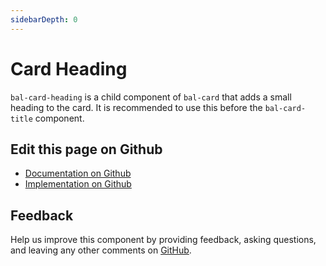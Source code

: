 ```yaml
---
sidebarDepth: 0
---
```



# Card Heading

`bal-card-heading` is a child component of `bal-card` that adds a small heading to the card. It is recommended to use this before the `bal-card-title` component.




<ClientOnly><docs-component-tabs></docs-component-tabs></ClientOnly>

<!-- docs:child of bal-card -->




## Edit this page on Github

* [Documentation on Github](https://github.com/baloise/design-system/blob/master/docs/src/components/components/bal-card-heading.md)
* [Implementation on Github](https://github.com/baloise/design-system/blob/master/packages/components/src/components/bal-card-heading)

## Feedback

Help us improve this component by providing feedback, asking questions, and leaving any other comments on [GitHub](https://github.com/baloise/design-system/issues/new).

